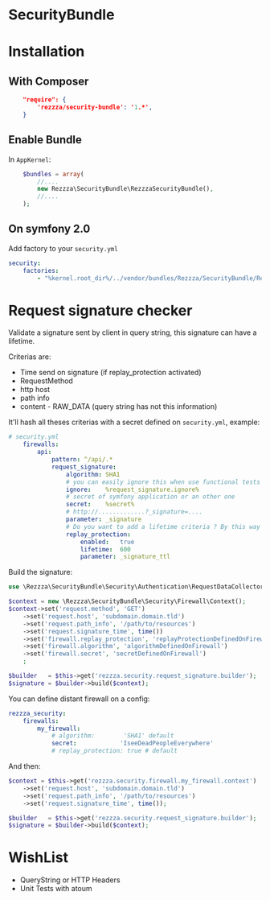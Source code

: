 SecurityBundle
==============

# Installation

## With Composer

```json
    "require": {
        'rezzza/security-bundle': '1.*',
    }
```

## Enable Bundle

In `AppKernel`:

```php
    $bundles = array(
        //....
        new Rezzza\SecurityBundle\RezzzaSecurityBundle(),
        //....
    );
```

## On symfony 2.0

Add factory to your `security.yml`

```yml
security:
    factories:
        - "%kernel.root_dir%/../vendor/bundles/Rezzza/SecurityBundle/Resources/config/services/security.xml"
```

# Request signature checker

Validate a signature sent by client in query string, this signature can have a lifetime.

Criterias are:

- Time send on signature (if replay_protection activated)
- RequestMethod
- http host
- path info
- content - RAW_DATA (query string has not this information)

It'll hash all theses criterias with a secret defined on `security.yml`, example:

```yaml
# security.yml
    firewalls:
        api:
            pattern: ^/api/.*
            request_signature:
                algorithm: SHA1
                # you can easily ignore this when use functional tests by example
                ignore:    %request_signature.ignore%
                # secret of symfony application or an other one
                secret:    %secret%
                # http://.............?_signature=....
                parameter: _signature
                # Do you want to add a lifetime criteria ? By this way the signature will be transitory
                replay_protection:
                    enabled:   true
                    lifetime:  600
                    parameter: _signature_ttl

```

Build the signature:

```php
use \Rezzza\SecurityBundle\Security\Authentication\RequestDataCollector;

$context = new \Rezzza\SecurityBundle\Security\Firewall\Context();
$context->set('request.method', 'GET')
    ->set('request.host', 'subdomain.domain.tld')
    ->set('request.path_info', '/path/to/resources')
    ->set('request.signature_time', time())
    ->set('firewall.replay_protection', 'replayProtectionDefinedOnFirewall')
    ->set('firewall.algorithm', 'algorithmDefinedOnFirewall')
    ->set('firewall.secret', 'secretDefinedOnFirewall')
    ;

$builder   = $this->get('rezzza.security.request_signature.builder');
$signature = $builder->build($context);
```

You can define distant firewall on a config:

```yml
rezzza_security:
    firewalls:
        my_firewall:
            # algorithm:        'SHA1' default
            secret:            'IseeDeadPeopleEverywhere'
            # replay_protection: true # default

```

And then:

```php
$context = $this->get('rezzza.security.firewall.my_firewall.context')
    ->set('request.host', 'subdomain.domain.tld')
    ->set('request.path_info', '/path/to/resources')
    ->set('request.signature_time', time());

$builder   = $this->get('rezzza.security.request_signature.builder');
$signature = $builder->build($context);
```

# WishList

- QueryString or HTTP Headers
- Unit Tests with atoum
